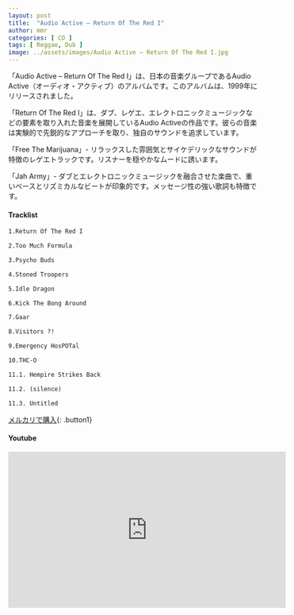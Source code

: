 ```yaml
---
layout: post
title:  "Audio Active – Return Of The Red I"
author: mmr
categories: [ CD ]
tags: [ Reggae, Dub ]
image: ../assets/images/Audio Active – Return Of The Red I.jpg
---
```


「Audio Active – Return Of The Red I」は、日本の音楽グループであるAudio Active（オーディオ・アクティブ）のアルバムです。このアルバムは、1999年にリリースされました。

「Return Of The Red I」は、ダブ、レゲエ、エレクトロニックミュージックなどの要素を取り入れた音楽を展開しているAudio Activeの作品です。彼らの音楽は実験的で先鋭的なアプローチを取り、独自のサウンドを追求しています。

「Free The Marijuana」- リラックスした雰囲気とサイケデリックなサウンドが特徴のレゲエトラックです。リスナーを穏やかなムードに誘います。

「Jah Army」- ダブとエレクトロニックミュージックを融合させた楽曲で、重いベースとリズミカルなビートが印象的です。メッセージ性の強い歌詞も特徴です。

#### Tracklist
```md
1.Return Of The Red I

2.Too Much Formula

3.Psycho Buds

4.Stoned Troopers

5.Idle Dragon

6.Kick The Bong Around

7.Gaar

8.Visitors ?!

9.Emergency HosPOTal

10.THC-O

11.1. Hempire Strikes Back

11.2. (silence)

11.3. Untitled
```

[メルカリで購入](https://jp.mercari.com/item/m49892584045?afid=6142608987){: .button1}

#### Youtube
<iframe width="560" height="315" src="https://www.youtube.com/embed/9i5YtgsvHE0?si=TEF29L0Km600uZqr" title="YouTube video player" frameborder="0" allow="accelerometer; autoplay; clipboard-write; encrypted-media; gyroscope; picture-in-picture; web-share" referrerpolicy="strict-origin-when-cross-origin" allowfullscreen></iframe>